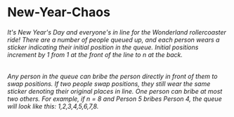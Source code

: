 # New-Year-Chaos

###### It's New Year's Day and everyone's in line for the Wonderland rollercoaster ride! There are a number of people queued up, and each person wears a sticker indicating their initial position in the queue. Initial positions increment by 1 from 1 at the front of the line to _n_ at the back.

###### Any person in the queue can bribe the person directly in front of them to swap positions. If two people swap positions, they still wear the same sticker denoting their original places in line. One person can bribe at most two others. For example, if _n_ = 8 and _Person_ 5 bribes _Person_ 4, the queue will look like this: 1,2,3,4,5,6,7,8.
